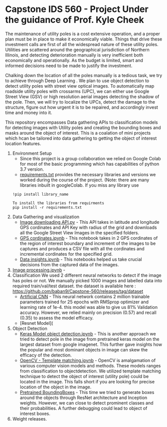# Capstone IDS 560 - Project Under the guidance of Prof. Kyle Cheek

The maintenance of utility poles is a cost extensive operation, and a proper plan must be in place to make it economically viable. Things that drive these investment calls are first of all the widespread nature of these utility poles. Utilities are scattered around the geographical jurisdiction of Northern Illinois, and detecting deterioration manually is very inefficient both economically and operationally. As the budget is limited, smart and informed decisions need to be made to justify the investment. 

Chalking down the location of all the poles manually is a tedious task, we try to achieve through Deep Learning . We plan to use object detection to detect utility poles with street view optical images. To automatically map roadside utility poles with crossarms (UPC), we can either use Google Street View (GSV) or high resolution aerial images detecting the shadow of the pole. Then, we will try to localize the UPCs, detect the damage to the structure, figure out how urgent it is to be repaired, and accordingly invest time and money into it.

This repository encompasses Data gathering APIs to classification models for detecting images with Utility poles and creating the bounding boxes and masks around the object of interest. 
This is a coalation of mini projects which hcan be tailored into data gathering to getting the object of interest location features.
1. Environment Setup 
    - Since this project is a group collaboration we relied on Google Colab for most of the basic programming which has capabilities of python 3.7 version.
    - [requirements.txt](https://github.com/baban9/Capstone-560/blob/main/Final%20Code%20and%20Data/requirements.txt) provides the necessary libraries and versions we worked during the course of the project. (Note: there are many libraries inbuilt in googleColab. If you miss any library use 
    ```
    !pip install library_name
    
    To install the libraries from requirments 
    pip install -r requirements.txt
    ```
2. Data Gathering and visualization 
    - [Image downloading API.py](https://github.com/baban9/Capstone-560/blob/main/Final%20Code%20and%20Data/get_images_api.py) - This API takes in latitude and longitude GPS cordinates and API Key with radius of the grid and downloads all the Google Street View Images in the specified folders. 
    - [GPS cordinates.ipynb](https://github.com/baban9/Capstone-560/blob/main/Final%20Code%20and%20Data/GPScordinates%20CSV.ipynb) - This notebook takes in 2 GPS cordinates of the region of interest boundary and increment of the images to be captures and produces a CSV file with all the cordinates and incremental cordinates for the specified grid.
    - [Data insights.ipynb](https://github.com/baban9/Capstone-560/blob/main/Final%20Code%20and%20Data/Data%20Visualization.ipynb) - This notebooks helped us take crucial decisions from the captured data of the images.
3. [Image processing.ipynb](https://github.com/baban9/Capstone-560/blob/main/Final%20Code%20and%20Data/Image_Pre_processing%20(1).ipynb) - 
4. Classification 
We used 2 different neural networks to detect if the image has poles or not. We manually picked 1000 images and labelled data into required train/val/test dataset. the dataset is available here : https://github.com/baban9/Capstone-560/releases/tag/dataset 
    - [Artificial CNN](https://github.com/baban9/Capstone-560/blob/main/Final%20Code%20and%20Data/A_CNN.ipynb) - This neural network contains 2 million trainable parameters trained for 25 epochs with RMSprop optimizer and learning rate of 1e-4. this model was able to give us 81% Validation accuracy. However, we relied mainly on precision (0.57) and recall (0.35) to assess the model efficacy. 
    - [Resnet Model](
5. Object Detection  
    - [Keras Model object detection.ipynb](https://github.com/baban9/Capstone-560/blob/main/Final%20Code%20and%20Data/Keras_imagenet%20object%20detection.ipynb) - This is another approach we tried to detect pole in the image from pretrained keras model on the largest dataset from google imagenet. This further gave insights how the popular and most dominant objects in image can skew the efficacy of the detection.
    - [OpenCV - Template matching.ipynb](https://github.com/baban9/Capstone-560/blob/main/Final%20Code%20and%20Data/OpenCV%20-%20template%20matching.ipynb) - OpenCV is amalgamation of various computer vision models and methods. These models ranges from classification to objectdetection. We utilized template matching technique to detect the object of interest (utility pole) could be located in the image. This falls short if you are looking for precise location of the object in the image.
    - [Pretrained BoundingBoxes](https://github.com/baban9/Capstone-560/blob/main/Final%20Code%20and%20Data/bounding%20box%20attempt3.ipynb) - This time we tried to generate boxes around the objects through ResNet architecture and Inception weights. However, we can close to detect prominent classes and their probabilities. A further debugging could lead to object of interest boxes.
6. Weight releases.
